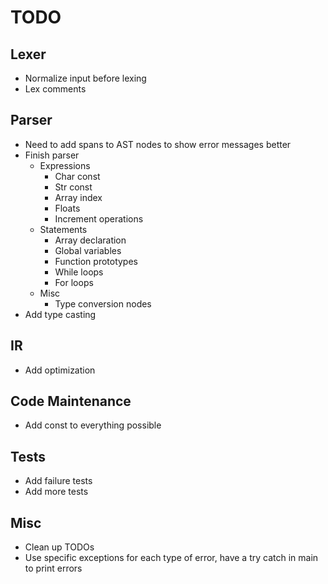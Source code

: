 # TODO

## Lexer
- Normalize input before lexing
- Lex comments

## Parser
- Need to add spans to AST nodes to show error messages better
- Finish parser
    - Expressions
        - Char const
        - Str const
        - Array index
        - Floats
        - Increment operations
    - Statements
        - Array declaration
        - Global variables
        - Function prototypes
        - While loops
        - For loops
    - Misc
        - Type conversion nodes
- Add type casting

## IR
- Add optimization

## Code Maintenance
- Add const to everything possible

## Tests
- Add failure tests
- Add more tests

## Misc
- Clean up TODOs
- Use specific exceptions for each type of error, have a try catch in main to print errors